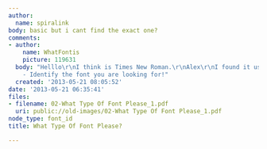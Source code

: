 ```yaml
---
author:
  name: spiralink
body: basic but i cant find the exact one?
comments:
- author:
    name: WhatFontis
    picture: 119631
  body: "Helllo\r\nI think is Times New Roman.\r\nAlex\r\nI found it using: http://www.whatfontis.com
    - Identify the font you are looking for!"
  created: '2013-05-21 08:05:52'
date: '2013-05-21 06:35:41'
files:
- filename: 02-What Type Of Font Please_1.pdf
  uri: public://old-images/02-What Type Of Font Please_1.pdf
node_type: font_id
title: What Type Of Font Please?

---
```

